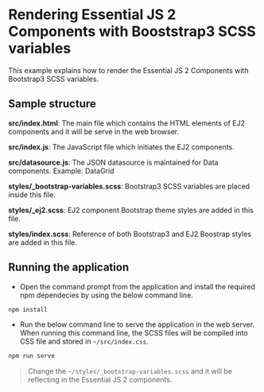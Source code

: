 # Rendering Essential JS 2 Components with Booststrap3 SCSS variables

This example explains how to render the Essential JS 2 Components with Bootstrap3 SCSS variables.

## Sample structure

**src/index.html**: The main file which contains the HTML elements of EJ2 components and it will be serve in the web browser.

**src/index.js**: The JavaScript file which initiates the EJ2 components.

**src/datasource.js**: The JSON datasource is maintained for Data components. Example: DataGrid

**styles/_bootstrap-variables.scss**: Bootstrap3 SCSS variables are placed inside this file.

**styles/_ej2.scss**: EJ2 component Bootstrap theme styles are added in this file.

**styles/index.scss**: Reference of both Bootstrap3 and EJ2 Boostrap styles are added in this file.

## Running the application

* Open the command prompt from the application and install the required npm dependecies by using the below command line.

```sh
npm install
```

* Run the below command line to serve the application in the web server. When running this command line, the SCSS files will be compiled into CSS file and stored in `~/src/index.css`.

```sh
npm run serve
```

> Change the `~/styles/_bootstrap-variables.scss` and it will be reflecting in the Essential JS 2 components.
